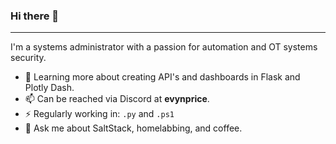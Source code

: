### Hi there 👋
---

I'm a systems administrator with a passion for automation and OT systems security.

* 🌱 Learning more about creating API's and dashboards in Flask and Plotly Dash.
* 📫 Can be reached via Discord at **evynprice**.
* ⚡ Regularly working in: `.py` and `.ps1`
* 💬 Ask me about SaltStack, homelabbing, and coffee.
